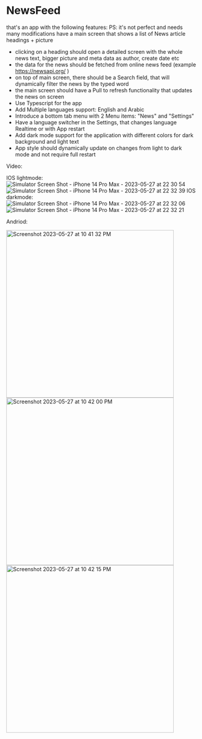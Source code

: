 # NewsFeed

that's an app with the following features:
PS: it's not perfect and needs many modifications
have a main screen that shows a list of News article headings + picture
- clicking on a heading should open a detailed screen with the whole news text, bigger picture and
meta data as author, create date etc
- the data for the news should be fetched from online news feed (example https://newsapi.org/ )
- on top of main screen, there should be a Search field, that will dynamically filter the news by the
typed word
- the main screen should have a Pull to refresh functionality that updates the news on screen
- Use Typescript for the app
- Add Multiple languages support: English and Arabic
- Introduce a bottom tab menu with 2 Menu items: "News" and "Settings"
- Have a language switcher in the Settings, that changes language Realtime or with App restart
- Add dark mode support for the application with different colors for dark background and light text
- App style should dynamically update on changes from light to dark mode and not require full restart


Video:


IOS lightmode:
![Simulator Screen Shot - iPhone 14 Pro Max - 2023-05-27 at 22 30 54](https://github.com/esraaMaged/NewsFeed/assets/15037761/738609fb-005b-4eda-aea8-7cfc6517fdd6)
![Simulator Screen Shot - iPhone 14 Pro Max - 2023-05-27 at 22 32 39](https://github.com/esraaMaged/NewsFeed/assets/15037761/5ffab9bb-9100-4081-9ae6-287b361d305f)
IOS darkmode:
![Simulator Screen Shot - iPhone 14 Pro Max - 2023-05-27 at 22 32 06](https://github.com/esraaMaged/NewsFeed/assets/15037761/c1e40e78-17af-46c0-8c74-e74ad22225b2)
![Simulator Screen Shot - iPhone 14 Pro Max - 2023-05-27 at 22 32 21](https://github.com/esraaMaged/NewsFeed/assets/15037761/b0d4d0da-1976-4fe7-b653-26f2ca0f6365)

Andriod:

<img width="444" alt="Screenshot 2023-05-27 at 10 41 32 PM" src="https://github.com/esraaMaged/NewsFeed/assets/15037761/6787ce53-4a15-4a33-aca6-203c07bb0aa4">
<img width="444" alt="Screenshot 2023-05-27 at 10 42 00 PM" src="https://github.com/esraaMaged/NewsFeed/assets/15037761/89def6d7-4f94-4d95-9036-410169096622">
<img width="444" alt="Screenshot 2023-05-27 at 10 42 15 PM" src="https://github.com/esraaMaged/NewsFeed/assets/15037761/ff2433f7-bee0-41c1-b555-5caa7db83ff8">
